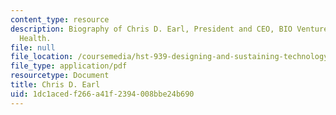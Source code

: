 ```yaml
---
content_type: resource
description: Biography of Chris D. Earl, President and CEO, BIO Ventures for Global
  Health.
file: null
file_location: /coursemedia/hst-939-designing-and-sustaining-technology-innovation-for-global-health-practice-spring-2008/1dc1acedf266a41f2394008bbe24b690_chris_bio.pdf
file_type: application/pdf
resourcetype: Document
title: Chris D. Earl
uid: 1dc1aced-f266-a41f-2394-008bbe24b690
---
```

